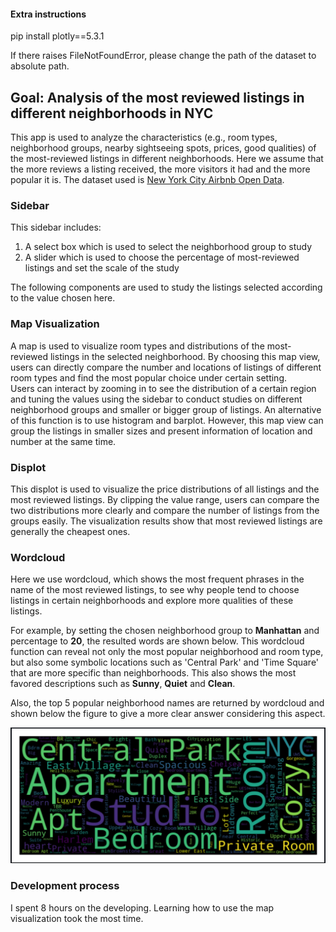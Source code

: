 #### Extra instructions
pip install plotly==5.3.1

If there raises FileNotFoundError, please change the path of the dataset to absolute path.

## Goal: Analysis of the most reviewed listings in different neighborhoods in NYC
This app is used to analyze the characteristics (e.g., room types, neighborhood groups, nearby sightseeing spots, prices, good qualities) of the most-reviewed listings in different neighborhoods. Here we assume that the more reviews a listing received, the more visitors it had and the more popular it is.
The dataset used is [New York City Airbnb Open Data](https://www.kaggle.com/dgomonov/new-york-city-airbnb-open-data).

### Sidebar
This sidebar includes:
1. A select box which is used to select the neighborhood group to study
2. A slider which is used to choose the percentage of most-reviewed listings and set the scale of the study

The following components are used to study the listings selected according to the value chosen here.

### Map Visualization
A map is used to visualize room types and distributions of the most-reviewed listings in the selected neighborhood. 
By choosing this map view, users can directly compare the number and locations of listings of different room types and find the most popular choice under certain setting.  
Users can interact by zooming in to see the distribution of a certain region and tuning the values using the sidebar to conduct studies on different neighborhood groups and smaller or bigger group of listings.
An alternative of this function is to use histogram and barplot. However, this map view can group the listings in smaller sizes and present information of location and number at the same time.


### Displot
This displot is used to visualize the price distributions of all listings and the most reviewed listings. By clipping the value range, users can compare the two distributions more clearly and compare the number of listings from the groups easily. 
The visualization results show that most reviewed listings are generally the cheapest ones.

### Wordcloud 
Here we use wordcloud, which shows the most frequent phrases in the name of the most reviewed listings, to see why people tend to choose listings in certain neighborhoods and explore more qualities of these listings.

For example, by setting the chosen neighborhood group to **Manhattan** and percentage to **20**, the resulted words are shown below. 
This wordcloud function can reveal not only the most popular neighborhood and room type, but also some symbolic locations such as 'Central Park' and 'Time Square' that are more specific than neighborhoods.
This also shows the most favored descriptions such as **Sunny**, **Quiet** and **Clean**.

Also, the top 5 popular neighborhood names are returned by wordcloud and shown below the figure to give a more clear answer considering this aspect.

![img.png](img.png)

 ### Development process
I spent 8 hours on the developing. Learning how to use the map visualization took the most time.
